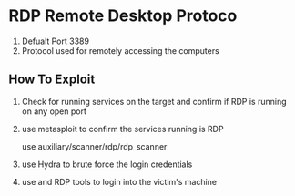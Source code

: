 # RDP Remote Desktop Protoco

1. Defualt Port 3389
2. Protocol used for remotely accessing the computers

## How To Exploit

1. Check for running services on the target and confirm if RDP is running on any open port
2. use metasploit to confirm the services running is RDP

      use auxiliary/scanner/rdp/rdp_scanner
   
4. use Hydra to brute force the login credentials
5. use and RDP tools to login into the victim's machine
